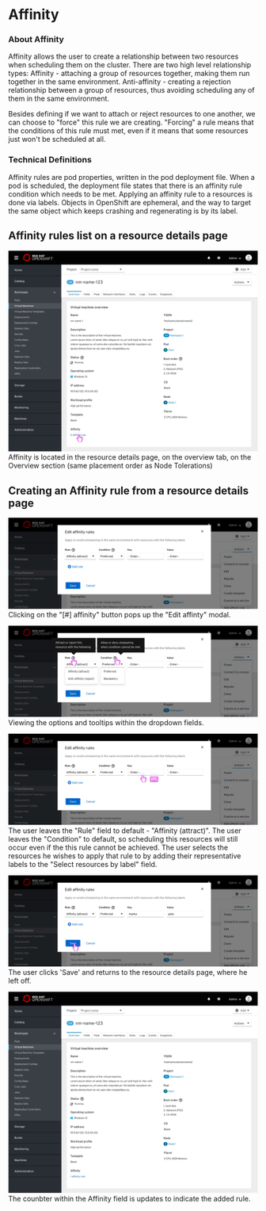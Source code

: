 # Affinity

### About Affinity
Affinity allows the user to create a relationship between two resources when scheduling them on the cluster.
There are two high level relationship types:
Affinity - attaching a group of resources together, making them run together in the same environment.
Anti-affinity - creating a rejection relationship between a group of resources, thus avoiding scheduling any of them in the same environment.

Besides defining if we want to attach or reject resources to one another, we can choose to "force" this rule we are creating.
"Forcing" a rule means that the conditions of this rule must met, even if it means that some resources just won't be scheduled at all.

### Technical Definitions
Affinity rules are pod properties, written in the pod deployment file. When a pod is scheduled, the deployment file states that there is an affinity rule condition which needs to be met.
Applying an affinity rule to a resources is done via labels. Objects in OpenShift are ephemeral, and the way to target the same object which keeps crashing and regenerating is by its label.


## Affinity rules list on a resource details page

![VM details page - overview tab - Affinity section](img/e1-0-0.jpg)
Affinity is located in the resource details page, on the overview tab, on the Overview section (same placement order as Node Tolerations)

## Creating an Affinity rule from a resource details page

![Affinity rule modal - default](img/E1-1-0.jpg)
Clicking on the "[#] affinity" button pops up the "Edit affinty" modal.

![Affinity rule modal - dropdown options and tooltips](img/E1-1-1.jpg)
Viewing the options and tooltips within the dropdown fields.

![Affinity rule modal - entering key + value](img/E1-1-2.jpg)
The user leaves the "Rule" field to default - "Affinity (attract)".
The user leaves the "Condition" to default, so scheduling this resources will still occur even if the this rule cannot be achieved.
The user selects the resources he wishes to apply that rule to by adding their representative labels to the "Select resources by label" field.

![Affinity rule modal - save](img/E1-1-3.jpg)
The user clicks 'Save' and returns to the resource details page, where he left off.

![Affinity rule added to the resouece](img/E2-0-0.jpg)
The counbter within the Affinity field is updates to indicate the added rule.